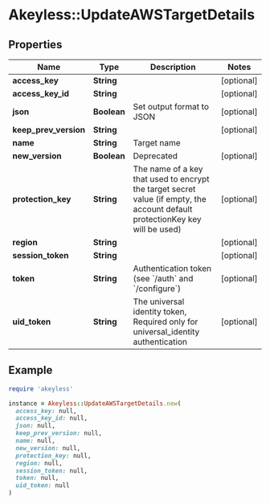 # Akeyless::UpdateAWSTargetDetails

## Properties

| Name | Type | Description | Notes |
| ---- | ---- | ----------- | ----- |
| **access_key** | **String** |  | [optional] |
| **access_key_id** | **String** |  | [optional] |
| **json** | **Boolean** | Set output format to JSON | [optional] |
| **keep_prev_version** | **String** |  | [optional] |
| **name** | **String** | Target name |  |
| **new_version** | **Boolean** | Deprecated | [optional] |
| **protection_key** | **String** | The name of a key that used to encrypt the target secret value (if empty, the account default protectionKey key will be used) | [optional] |
| **region** | **String** |  | [optional] |
| **session_token** | **String** |  | [optional] |
| **token** | **String** | Authentication token (see &#x60;/auth&#x60; and &#x60;/configure&#x60;) | [optional] |
| **uid_token** | **String** | The universal identity token, Required only for universal_identity authentication | [optional] |

## Example

```ruby
require 'akeyless'

instance = Akeyless::UpdateAWSTargetDetails.new(
  access_key: null,
  access_key_id: null,
  json: null,
  keep_prev_version: null,
  name: null,
  new_version: null,
  protection_key: null,
  region: null,
  session_token: null,
  token: null,
  uid_token: null
)
```

